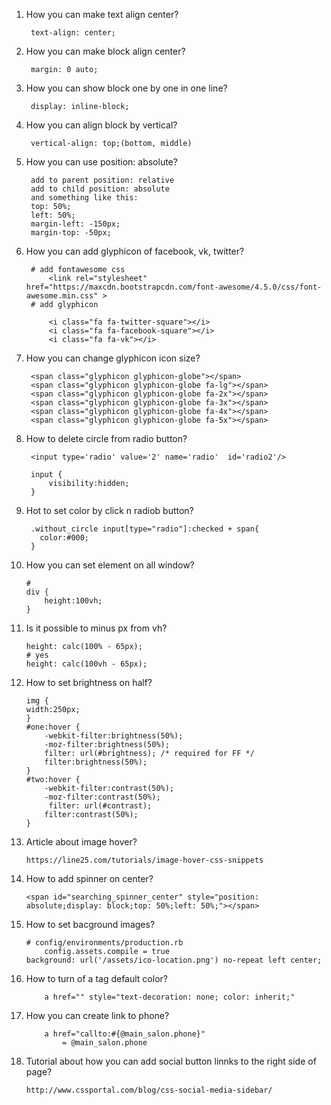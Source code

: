 1. How you can make text align center?
    
        text-align: center;

2. How you can make block align center?
        
        margin: 0 auto;

3. How you can show block one by one in one line?
        
        display: inline-block;
4. How you can align block by vertical?
        
        vertical-align: top;(bottom, middle)
5. How you can use position: absolute?
        
        add to parent position: relative
        add to child position: absolute
        and something like this:
        top: 50%;
        left: 50%;
        margin-left: -150px;
        margin-top: -50px;
        
6. How you can add glyphicon of facebook, vk, twitter?
        
        # add fontawesome css
            <link rel="stylesheet" href="https://maxcdn.bootstrapcdn.com/font-awesome/4.5.0/css/font-awesome.min.css" >
        # add glyphicon 
        
            <i class="fa fa-twitter-square"></i>
            <i class="fa fa-facebook-square"></i>
            <i class="fa fa-vk"></i>
7. How you can change glyphicon icon size?

        <span class="glyphicon glyphicon-globe"></span>
        <span class="glyphicon glyphicon-globe fa-lg"></span>
        <span class="glyphicon glyphicon-globe fa-2x"></span>
        <span class="glyphicon glyphicon-globe fa-3x"></span>
        <span class="glyphicon glyphicon-globe fa-4x"></span>
        <span class="glyphicon glyphicon-globe fa-5x"></span>
8. How to delete circle from radio button?
        
        <input type='radio' value='2' name='radio'  id='radio2'/>
        
        input {
            visibility:hidden;
        }
9. Hot to set color by click n radiob button?

        .without_circle input[type="radio"]:checked + span{
          color:#000;
        }
10. How you can set element on all window?
        
        # 
        div {
            height:100vh;
        }
11. Is it possible to minus px from vh?
        
        height: calc(100% - 65px);
        # yes
        height: calc(100vh - 65px);
12. How to set brightness on half?
        
        img {
        width:250px;
        }
        #one:hover {
            -webkit-filter:brightness(50%);
            -moz-filter:brightness(50%);
            filter: url(#brightness); /* required for FF */
            filter:brightness(50%);
        }
        #two:hover {
            -webkit-filter:contrast(50%);    
            -moz-filter:contrast(50%);
             filter: url(#contrast);
            filter:contrast(50%);
        }
13. Article about image hover?
        
        https://line25.com/tutorials/image-hover-css-snippets
14. How to add spinner on center?
        
        <span id="searching_spinner_center" style="position: absolute;display: block;top: 50%;left: 50%;"></span>
15. How to set bacground images?
        
        # config/environments/production.rb
            config.assets.compile = true
        background: url('/assets/ico-location.png') no-repeat left center;
16. How to turn of a tag default color?
        
            a href="" style="text-decoration: none; color: inherit;"
17. How you can create link to phone?
            
            a href="callto:#{@main_salon.phone}"
                = @main_salon.phone
18. Tutorial about how you can add social button linnks to the right side of page?
        
        http://www.cssportal.com/blog/css-social-media-sidebar/
